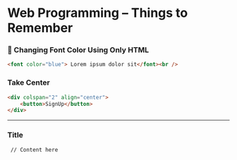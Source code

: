 # Web Programming – Things to Remember


### 🎨 Changing Font Color Using Only HTML
```html
<font color="blue"> Lorem ipsum dolor sit</font><br />
```

### Take Center
```html
<div colspan="2" align="center"> 
    <button>SignUp</button> 
</div>
```

___

### Title
```html
 // Content here
```
